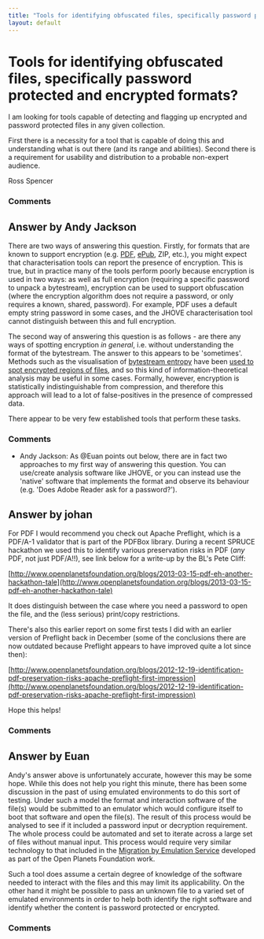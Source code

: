 ```yaml
---
title: "Tools for identifying obfuscated files, specifically password protected and encrypted formats?"
layout: default
---
```

Tools for identifying obfuscated files, specifically password protected and encrypted formats?
=====================
I am looking for tools capable of detecting and flagging up encrypted
and password protected files in any given collection.

First there is a necessity for a tool that is capable of doing this and
understanding what is out there (and its range and abilities). Second
there is a requirement for usability and distribution to a probable
non-expert audience.

Ross Spencer

### Comments ###


Answer by Andy Jackson
----------------
There are two ways of answering this question. Firstly, for formats that
are known to support encryption (e.g.
[PDF](http://fileformats.archiveteam.org/wiki/PDF#Digital_Rights_Management_.26_Encryption),
[ePub](http://fileformats.archiveteam.org/wiki/EPUB#Digital_Rights_Management_.26_Encryption),
ZIP, etc.), you might expect that characterisation tools can report the
presence of encryption. This is true, but in practice many of the tools
perform poorly because encryption is used in two ways: as well as full
encryption (requiring a specific password to unpack a bytestream),
encryption can be used to support obfuscation (where the encryption
algorithm does not require a password, or only requires a known, shared,
password). For example, PDF uses a default empty string password in some
cases, and the JHOVE characterisation tool cannot distinguish between
this and full encryption.

The second way of answering this question is as follows - are there any
ways of spotting encryption *in general*, i.e. without understanding the
format of the bytestream. The answer to this appears to be 'sometimes'.
Methods such as the visualisation of [bytestream
entropy](http://troydhanson.github.com/misc/Entropy.html) have been
[used to spot encrypted regions of
files](http://corte.si/posts/visualisation/entropy/), and so this kind
of information-theoretical analysis may be useful in some cases.
Formally, however, encryption is statistically indistinguishable from
compression, and therefore this approach will lead to a lot of
false-positives in the presence of compressed data.

There appear to be very few established tools that perform these tasks.

### Comments ###
* Andy Jackson: As @Euan points out below, there are in fact two approaches to my first
way of answering this question. You can use/create analysis software
like JHOVE, or you can instead use the 'native' software that implements
the format and observe its behaviour (e.g. 'Does Adobe Reader ask for a
password?').

Answer by johan
----------------
For PDF I would recommend you check out Apache Preflight, which is a
PDF/A-1 validator that is part of the PDFBox library. During a recent
SPRUCE hackathon we used this to identify various preservation risks in
PDF (*any* PDF, not just PDF/A!!), see link below for a write-up by the
BL's Pete Cliff:

[http://www.openplanetsfoundation.org/blogs/2013-03-15-pdf-eh-another-hackathon-tale](http://www.openplanetsfoundation.org/blogs/2013-03-15-pdf-eh-another-hackathon-tale)

It does distinguish between the case where you need a password to open
the file, and the (less serious) print/copy restrictions.

There's also this earlier report on some first tests I did with an
earlier version of Preflight back in December (some of the conclusions
there are now outdated because Preflight appears to have improved quite
a lot since then):

[http://www.openplanetsfoundation.org/blogs/2012-12-19-identification-pdf-preservation-risks-apache-preflight-first-impression](http://www.openplanetsfoundation.org/blogs/2012-12-19-identification-pdf-preservation-risks-apache-preflight-first-impression)

Hope this helps!

### Comments ###

Answer by Euan
----------------
Andy's answer above is unfortunately accurate, however this may be some
hope. While this does not help you right this minute, there has been
some discussion in the past of using emulated environments to do this
sort of testing. Under such a model the format and interaction software
of the file(s) would be submitted to an emulator which would configure
itself to boot that software and open the file(s). The result of this
process would be analysed to see if it included a password input or
decryption requirement. The whole process could be automated and set to
iterate across a large set of files without manual input. This process
would require very similar technology to that included in the [Migration
by Emulation Service](http://eprints.rclis.org/16263/) developed as part
of the Open Planets Foundation work.

Such a tool does assume a certain degree of knowledge of the software
needed to interact with the files and this may limit its applicability.
On the other hand it might be possible to pass an unknown file to a
varied set of emulated environments in order to help both identify the
right software and identify whether the content is password protected or
encrypted.

### Comments ###

